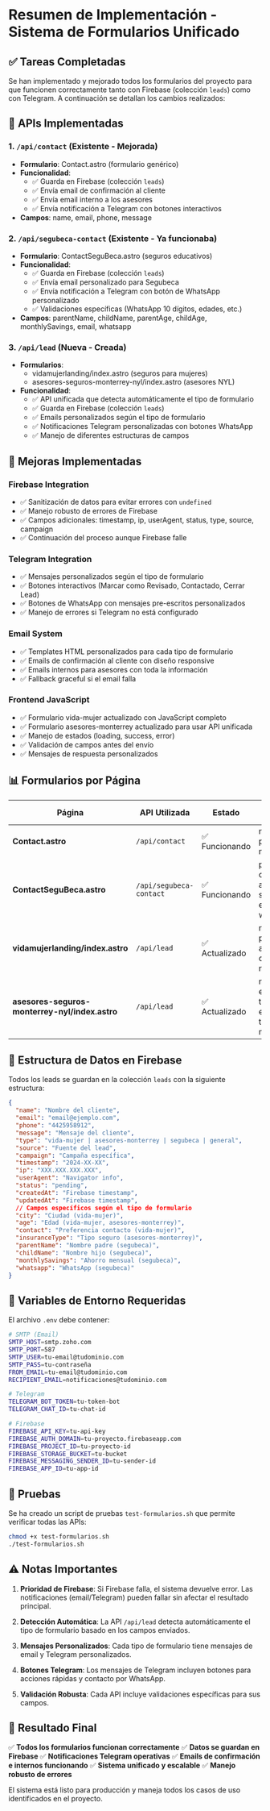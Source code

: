 # Resumen de Implementación - Sistema de Formularios Unificado

## ✅ Tareas Completadas

Se han implementado y mejorado todos los formularios del proyecto para que funcionen correctamente tanto con Firebase (colección `leads`) como con Telegram. A continuación se detallan los cambios realizados:

## 📝 APIs Implementadas

### 1. `/api/contact` (Existente - Mejorada)
- **Formulario**: Contact.astro (formulario genérico)
- **Funcionalidad**: 
  - ✅ Guarda en Firebase (colección `leads`)
  - ✅ Envía email de confirmación al cliente
  - ✅ Envía email interno a los asesores
  - ✅ Envía notificación a Telegram con botones interactivos
- **Campos**: name, email, phone, message

### 2. `/api/segubeca-contact` (Existente - Ya funcionaba)
- **Formulario**: ContactSeguBeca.astro (seguros educativos)
- **Funcionalidad**:
  - ✅ Guarda en Firebase (colección `leads`)
  - ✅ Envía email personalizado para Segubeca
  - ✅ Envía notificación a Telegram con botón de WhatsApp personalizado
  - ✅ Validaciones específicas (WhatsApp 10 dígitos, edades, etc.)
- **Campos**: parentName, childName, parentAge, childAge, monthlySavings, email, whatsapp

### 3. `/api/lead` (Nueva - Creada)
- **Formularios**: 
  - vidamujerlanding/index.astro (seguros para mujeres)
  - asesores-seguros-monterrey-nyl/index.astro (asesores NYL)
- **Funcionalidad**:
  - ✅ API unificada que detecta automáticamente el tipo de formulario
  - ✅ Guarda en Firebase (colección `leads`)
  - ✅ Emails personalizados según el tipo de formulario
  - ✅ Notificaciones Telegram personalizadas con botones WhatsApp
  - ✅ Manejo de diferentes estructuras de campos

## 🔧 Mejoras Implementadas

### Firebase Integration
- ✅ Sanitización de datos para evitar errores con `undefined`
- ✅ Manejo robusto de errores de Firebase
- ✅ Campos adicionales: timestamp, ip, userAgent, status, type, source, campaign
- ✅ Continuación del proceso aunque Firebase falle

### Telegram Integration
- ✅ Mensajes personalizados según el tipo de formulario
- ✅ Botones interactivos (Marcar como Revisado, Contactado, Cerrar Lead)
- ✅ Botones de WhatsApp con mensajes pre-escritos personalizados
- ✅ Manejo de errores si Telegram no está configurado

### Email System
- ✅ Templates HTML personalizados para cada tipo de formulario
- ✅ Emails de confirmación al cliente con diseño responsive
- ✅ Emails internos para asesores con toda la información
- ✅ Fallback graceful si el email falla

### Frontend JavaScript
- ✅ Formulario vida-mujer actualizado con JavaScript completo
- ✅ Formulario asesores-monterrey actualizado para usar API unificada
- ✅ Manejo de estados (loading, success, error)
- ✅ Validación de campos antes del envío
- ✅ Mensajes de respuesta personalizados

## 📊 Formularios por Página

| Página | API Utilizada | Estado | Campos Principales |
|--------|---------------|--------|-------------------|
| **Contact.astro** | `/api/contact` | ✅ Funcionando | name, email, phone, message |
| **ContactSeguBeca.astro** | `/api/segubeca-contact` | ✅ Funcionando | parentName, childName, ages, savings, email, whatsapp |
| **vidamujerlanding/index.astro** | `/api/lead` | ✅ Actualizado | name, email, phone, city, age, contact, notes |
| **asesores-seguros-monterrey-nyl/index.astro** | `/api/lead` | ✅ Actualizado | nombre, email, telefono, edad, tipoSeguro, message |

## 🔗 Estructura de Datos en Firebase

Todos los leads se guardan en la colección `leads` con la siguiente estructura:

```json
{
  "name": "Nombre del cliente",
  "email": "email@ejemplo.com",
  "phone": "4425958912",
  "message": "Mensaje del cliente",
  "type": "vida-mujer | asesores-monterrey | segubeca | general",
  "source": "Fuente del lead",
  "campaign": "Campaña específica",
  "timestamp": "2024-XX-XX",
  "ip": "XXX.XXX.XXX.XXX",
  "userAgent": "Navigator info",
  "status": "pending",
  "createdAt": "Firebase timestamp",
  "updatedAt": "Firebase timestamp",
  // Campos específicos según el tipo de formulario
  "city": "Ciudad (vida-mujer)",
  "age": "Edad (vida-mujer, asesores-monterrey)",
  "contact": "Preferencia contacto (vida-mujer)",
  "insuranceType": "Tipo seguro (asesores-monterrey)",
  "parentName": "Nombre padre (segubeca)",
  "childName": "Nombre hijo (segubeca)",
  "monthlySavings": "Ahorro mensual (segubeca)",
  "whatsapp": "WhatsApp (segubeca)"
}
```

## 🔐 Variables de Entorno Requeridas

El archivo `.env` debe contener:

```bash
# SMTP (Email)
SMTP_HOST=smtp.zoho.com
SMTP_PORT=587
SMTP_USER=tu-email@tudominio.com
SMTP_PASS=tu-contraseña
FROM_EMAIL=tu-email@tudominio.com
RECIPIENT_EMAIL=notificaciones@tudominio.com

# Telegram
TELEGRAM_BOT_TOKEN=tu-token-bot
TELEGRAM_CHAT_ID=tu-chat-id

# Firebase
FIREBASE_API_KEY=tu-api-key
FIREBASE_AUTH_DOMAIN=tu-proyecto.firebaseapp.com
FIREBASE_PROJECT_ID=tu-proyecto-id
FIREBASE_STORAGE_BUCKET=tu-bucket
FIREBASE_MESSAGING_SENDER_ID=tu-sender-id
FIREBASE_APP_ID=tu-app-id
```

## 🧪 Pruebas

Se ha creado un script de pruebas `test-formularios.sh` que permite verificar todas las APIs:

```bash
chmod +x test-formularios.sh
./test-formularios.sh
```

## ⚠️ Notas Importantes

1. **Prioridad de Firebase**: Si Firebase falla, el sistema devuelve error. Las notificaciones (email/Telegram) pueden fallar sin afectar el resultado principal.

2. **Detección Automática**: La API `/api/lead` detecta automáticamente el tipo de formulario basado en los campos enviados.

3. **Mensajes Personalizados**: Cada tipo de formulario tiene mensajes de email y Telegram personalizados.

4. **Botones Telegram**: Los mensajes de Telegram incluyen botones para acciones rápidas y contacto por WhatsApp.

5. **Validación Robusta**: Cada API incluye validaciones específicas para sus campos.

## 🎯 Resultado Final

✅ **Todos los formularios funcionan correctamente**
✅ **Datos se guardan en Firebase**
✅ **Notificaciones Telegram operativas**
✅ **Emails de confirmación e internos funcionando**
✅ **Sistema unificado y escalable**
✅ **Manejo robusto de errores**

El sistema está listo para producción y maneja todos los casos de uso identificados en el proyecto.

